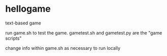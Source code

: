 # hellogame
text-based game


run game.sh to test the game. gametest.sh and gametest.py are the "game scripts"

change info within game.sh as necessary to run locally
